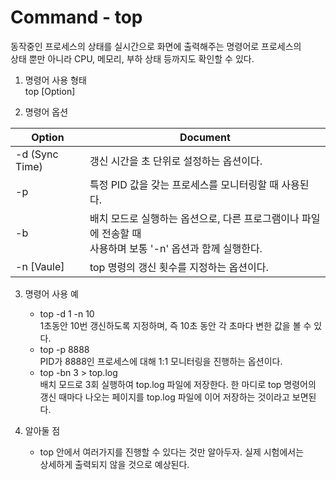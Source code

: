 Command - top
===============
동작중인 프로세스의 상태를 실시간으로 화면에 출력해주는 명령어로 프로세스의<br>
상태 뿐만 아니라 CPU, 메모리, 부하 상태 등까지도 확인할 수 있다.

1. 명령어 사용 형태<br>
top [Option]

2. 명령어 옵션

| Option | Document |
|--------|----------|
| -d (Sync Time)     | 갱신 시간을 초 단위로 설정하는 옵션이다. |
| -p     | 특정 PID 값을 갖는 프로세스를 모니터링할 때 사용된다. |
| -b     | 배치 모드로 실행하는 옵션으로, 다른 프로그램이나 파일에 전송할 때<br> 사용하며 보통 '-n' 옵션과 함께 실행한다.|
| -n [Vaule]    | top 명령의 갱신 횟수를 지정하는 옵션이다. |

3. 명령어 사용 예<br>
    - top -d 1 -n 10<br>
    1초동안 10번 갱신하도록 지정하며, 즉 10초 동안 각 초마다 변한 값을 볼 수 있다.
    - top -p 8888<br>
    PID가 8888인 프로세스에 대해 1:1 모니터링을 진행하는 옵션이다.
    - top -bn 3 > top.log<br>
    배치 모드로 3회 실행하여 top.log 파일에 저장한다. 한 마디로 top 명령어의<br>
    갱신 때마다 나오는 페이지를 top.log 파일에 이어 저장하는 것이라고 보면된다.

4. 알아둘 점<br>
    - top 안에서 여러가지를 진행할 수 있다는 것만 알아두자. 실제 시험에서는<br>
    상세하게 출력되지 않을 것으로 예상된다.